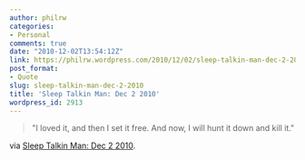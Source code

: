 ```yaml
---
author: philrw
categories:
- Personal
comments: true
date: "2010-12-02T13:54:12Z"
link: https://philrw.wordpress.com/2010/12/02/sleep-talkin-man-dec-2-2010/
post_format:
- Quote
slug: sleep-talkin-man-dec-2-2010
title: 'Sleep Talkin Man: Dec 2 2010'
wordpress_id: 2913
---
```


> "I loved it, and then I set it free. And now, I will hunt it down and kill it."


via [Sleep Talkin Man: Dec 2 2010](http://sleeptalkinman.blogspot.com/2010/12/dec-2-2010.html).
